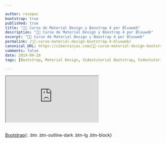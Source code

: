 ```yaml
---

author: rosepac
bootstrap: true
published: true
title: "👨‍🏫 Curso de Material Design y Boostrap 4 por Bluuweb"
description: "👩‍🎨 Curso de Material Design y Boostrap 4 por Bluuweb"
excerpt: "👩‍🎨 Curso de Material Design y Boostrap 4 por Bluuweb"
permalink: /👨‍🏫-curso-material-design-bootstrap-4-bluuweb/
canonical_URL: https://ciberninjas.com/👨‍🏫-curso-material-design-bootstrap-4-bluuweb/
comments: false
date: 2019-09-28
tags: [Bootstrap, Material Design, Videotutorial Bootstrap, Videotutorial Material Design, Bluuweb]

---
```


<div class="embed-responsive embed-responsive-16by9">
  <iframe class="embed-responsive-item" src="https://www.youtube-nocookie.com/embed/videoseries?list=PLPl81lqbj-4IDnNfu-SSHB4dolQcoLNXZ" allowfullscreen></iframe>
</div><br/>

[<i class="fab fa-bootstrap"></i> Bootstrap](/cursos-tecnologia/#bootstrap-){: .btn .btn-outline-dark .btn-lg .btn-block}
